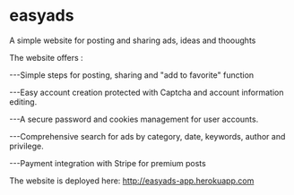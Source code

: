 # easyads

A simple website for posting and sharing ads, ideas and thooughts

The website offers :

  ---Simple steps for posting, sharing and "add to favorite" function

  ---Easy account creation protected with Captcha and account information editing.

  ---A secure password and cookies management for user accounts.
  
  ---Comprehensive search for ads by category, date, keywords, author and privilege.
  
  ---Payment integration with Stripe for premium posts


The website is deployed here:
http://easyads-app.herokuapp.com
